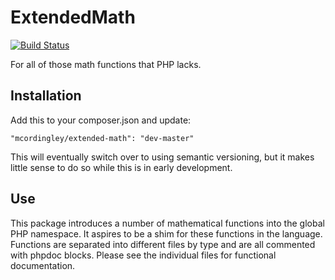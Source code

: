 ExtendedMath
============

[![Build Status](https://api.travis-ci.org/repositories/mcordingley/ExtendedMath.svg)](https://travis-ci.org/mcordingley/ExtendedMath)

For all of those math functions that PHP lacks.

## Installation

Add this to your composer.json and update:

    "mcordingley/extended-math": "dev-master"

This will eventually switch over to using semantic versioning,
but it makes little sense to do so while this is in early
development.

## Use

This package introduces a number of mathematical functions into the global PHP
namespace. It aspires to be a shim for these functions in the language. Functions
are separated into different files by type and are all commented with phpdoc
blocks. Please see the individual files for functional documentation.